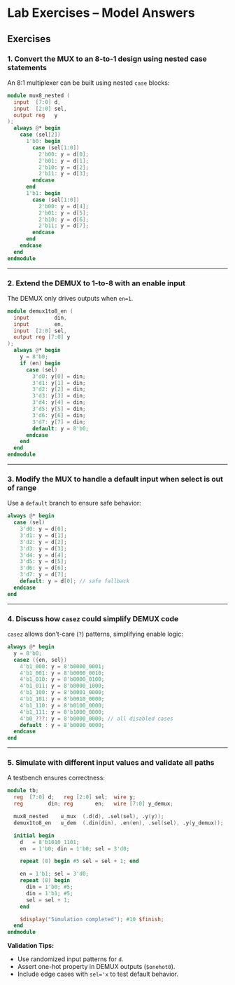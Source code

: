# Lab Exercises – Model Answers

## Exercises
### 1. Convert the MUX to an 8-to-1 design using nested case statements
An 8:1 multiplexer can be built using nested `case` blocks:

```verilog
module mux8_nested (
  input  [7:0] d,
  input  [2:0] sel,
  output reg   y
);
  always @* begin
    case (sel[2])
      1'b0: begin
        case (sel[1:0])
          2'b00: y = d[0];
          2'b01: y = d[1];
          2'b10: y = d[2];
          2'b11: y = d[3];
        endcase
      end
      1'b1: begin
        case (sel[1:0])
          2'b00: y = d[4];
          2'b01: y = d[5];
          2'b10: y = d[6];
          2'b11: y = d[7];
        endcase
      end
    endcase
  end
endmodule
```

---

### 2. Extend the DEMUX to 1-to-8 with an enable input
The DEMUX only drives outputs when `en=1`.

```verilog
module demux1to8_en (
  input        din,
  input        en,
  input  [2:0] sel,
  output reg [7:0] y
);
  always @* begin
    y = 8'b0;
    if (en) begin
      case (sel)
        3'd0: y[0] = din;
        3'd1: y[1] = din;
        3'd2: y[2] = din;
        3'd3: y[3] = din;
        3'd4: y[4] = din;
        3'd5: y[5] = din;
        3'd6: y[6] = din;
        3'd7: y[7] = din;
        default: y = 8'b0;
      endcase
    end
  end
endmodule
```

---

### 3. Modify the MUX to handle a default input when select is out of range
Use a `default` branch to ensure safe behavior:

```verilog
always @* begin
  case (sel)
    3'd0: y = d[0];
    3'd1: y = d[1];
    3'd2: y = d[2];
    3'd3: y = d[3];
    3'd4: y = d[4];
    3'd5: y = d[5];
    3'd6: y = d[6];
    3'd7: y = d[7];
    default: y = d[0]; // safe fallback
  endcase
end
```

---

### 4. Discuss how `casez` could simplify DEMUX code
`casez` allows don’t-care (`?`) patterns, simplifying enable logic:

```verilog
always @* begin
  y = 8'b0;
  casez ({en, sel})
    4'b1_000: y = 8'b0000_0001;
    4'b1_001: y = 8'b0000_0010;
    4'b1_010: y = 8'b0000_0100;
    4'b1_011: y = 8'b0000_1000;
    4'b1_100: y = 8'b0001_0000;
    4'b1_101: y = 8'b0010_0000;
    4'b1_110: y = 8'b0100_0000;
    4'b1_111: y = 8'b1000_0000;
    4'b0_???: y = 8'b0000_0000; // all disabled cases
    default : y = 8'b0000_0000;
  endcase
end
```

---

### 5. Simulate with different input values and validate all paths
A testbench ensures correctness:

```verilog
module tb;
  reg  [7:0] d;   reg [2:0] sel;  wire y;
  reg        din; reg       en;   wire [7:0] y_demux;

  mux8_nested    u_mux  (.d(d), .sel(sel), .y(y));
  demux1to8_en   u_dem  (.din(din), .en(en), .sel(sel), .y(y_demux));

  initial begin
    d   = 8'b1010_1101;
    en  = 1'b0; din = 1'b0; sel = 3'd0;

    repeat (8) begin #5 sel = sel + 1; end

    en = 1'b1; sel = 3'd0;
    repeat (8) begin
      din = 1'b0; #5;
      din = 1'b1; #5;
      sel = sel + 1;
    end

    $display("Simulation completed"); #10 $finish;
  end
endmodule
```

**Validation Tips:**
- Use randomized input patterns for `d`.  
- Assert one-hot property in DEMUX outputs (`$onehot0`).  
- Include edge cases with `sel='x` to test default behavior.  

